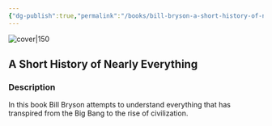 ```yaml
---
{"dg-publish":true,"permalink":"/books/bill-bryson-a-short-history-of-nearly-everything/","title":"\"A Short History of Nearly Everything\"","tags":["non-fiction","history","science"]}
---
```




![cover|150](http://books.google.com/books/content?id=Z2UPAQAAMAAJ&printsec=frontcover&img=1&zoom=1&source=gbs_api)

## A Short History of Nearly Everything

### Description

In this book Bill Bryson attempts to understand everything that has transpired from the Big Bang to the rise of civilization.
```